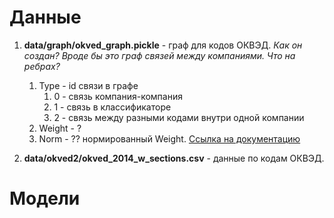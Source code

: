 # Данные 
1. **data/graph/okved_graph.pickle** - граф для кодов ОКВЭД.
   *Как он создан? Вроде бы это граф связей между компаниями. Что на ребрах?*
   1. Type - id связи в графе
      1. 0 - связь компания-компания
      2. 1 - связь в классификаторе
      3. 2 - связь между разными кодами внутри одной компании
   2. Weight - ?
   3. Norm - ?? нормированный Weight. [Ссылка на документацию](https://docs.dgl.ai/en/latest/generated/dgl.nn.pytorch.conv.EdgeWeightNorm.html)
    

2. **data/okved2/okved_2014_w_sections.csv** - данные по кодам ОКВЭД.

# Модели